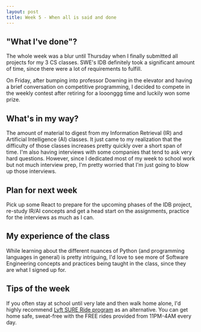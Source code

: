 ```yaml
---
layout: post
title: Week 5 - When all is said and done
---
```


"What I've done"? 
---
The whole week was a blur until Thursday when I finally submitted all projects for my 3 CS classes. SWE's IDB definitely took a significant amount of time, since there were a lot of requirements to fulfill. 

On Friday, after bumping into professor Downing in the elevator and having a brief conversation on competitive programming, I decided to compete in the weekly contest after retiring for a looonggg time and luckily won some prize.

What's in my way?
---

The amount of material to digest from my Information Retrieval (IR) and Artificial Intelligence (AI) classes. It just came to my realization that the difficulty of those classes increases pretty quickly over a short span of time. I'm also having interviews with some companies that tend to ask very hard questions. However, since I dedicated most of my week to school work but not much interview prep, I'm pretty worried that I'm just going to blow up those interviews.

Plan for next week
---

Pick up some React to prepare for the upcoming phases of the IDB project, re-study IR/AI concepts and get a head start on the assignments, practice for the interviews as much as I can.

My experience of the class
---

While learning about the different nuances of Python (and programming languages in general) is pretty intriguing, I'd love to see more of Software Engineering concepts and practices being taught in the class, since they are what I signed up for.

Tips of the week 
---
If you often stay at school until very late and then walk home alone, I'd highly recommend [Lyft SURE Ride program](https://blog.lyft.com/posts/ut-safe-rides) as an alternative. You can get home safe, sweat-free with the FREE rides provided from 11PM-4AM every day.